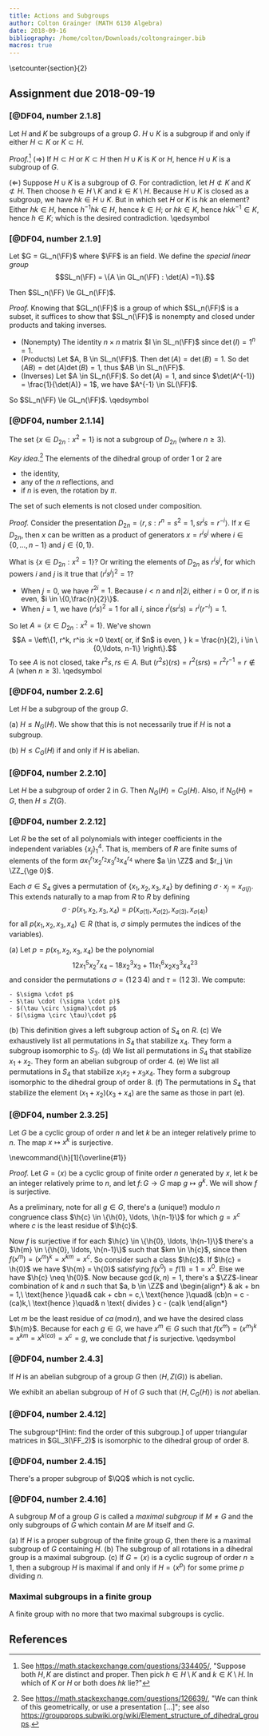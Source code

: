 ```yaml
---
title: Actions and Subgroups
author: Colton Grainger (MATH 6130 Algebra)
date: 2018-09-16
bibliography: /home/colton/Downloads/coltongrainger.bib
macros: true
---
```


\setcounter{section}{2}

## Assignment due 2018-09-19

### [@DF04, number 2.1.8]

Let $H$ and $K$ be subgroups of a group $G$. $H \cup K$ is a subgroup if and only if either $H \subset K$ or $K \subset H$. 

*Proof.*[^se] ($\Rightarrow$) If $H \subset H$ or $K\subset H$ then $H \cup K$ is $K$ or $H$, hence $H \cup K$ is a subgroup of $G$.

($\Leftarrow$) Suppose $H \cup K$ is a subgroup of $G$. For contradiction, let $H \not\subset K$ and $K \not\subset H$. Then choose $h \in H\setminus K$ and $k \in K\setminus H$. Because $H \cup K$ is closed as a subgroup, we have $hk \in H \cup K$. But in which set $H$ or $K$ is $hk$ an element? Either $hk \in H$, hence $h^{-1}hk \in H$, hence $k \in H$; or $hk \in K$, hence $hkk^{-1} \in K$, hence $h \in K$; which is the desired contradiction. \qedsymbol

[^se]: See <https://math.stackexchange.com/questions/334405/>, "Suppose both $H,K$ are distinct and proper. Then pick $h\in H\setminus K$ and $k\in K\setminus H$. In which of $K$ or $H$ or both does $hk$ lie?"

### [@DF04, number 2.1.9]

Let $G = GL_n(\FF)$ where $\FF$ is an field. We define the *special linear group* 
$$SL_n(\FF) = \{A \in GL_n(\FF) : \det(A) =1\}.$$

Then $SL_n(\FF) \le GL_n(\FF)$.

*Proof.* Knowing that $GL_n(\FF)$ is a group of which $SL_n(\FF)$ is a subset, it suffices to show that $SL_n(\FF)$ is nonempty and closed under products and taking inverses.

- (Nonempty) The identity $n\times n$ matrix $I \in SL_n(\FF)$ since $\det(I) = 1^n =1$.
- (Products) Let $A, B \in SL_n(\FF)$. Then $\det(A) = \det(B) = 1$. So $\det(AB) = \det(A)\det(B) = 1$, thus $AB \in SL_n(\FF)$.
- (Inverses) Let $A \in SL_n(\FF)$. So $\det(A) = 1$, and since $\det(A^{-1}) = \frac{1}{\det(A)} = 1$, we have $A^{-1} \in SL(\FF)$.

So $SL_n(\FF) \le GL_n(\FF)$. \qedsymbol

### [@DF04, number 2.1.14]

The set $\{ x \in D_{2n} : x^2 = 1\}$ is not a subgroup of $D_{2n}$ (where $n\ge 3$).

*Key idea*.[^d2n] The elements of the dihedral group of order $1$ or $2$ are

- the identity,
- any of the $n$ reflections, and 
- if $n$ is even, the rotation by $\pi$.

The set of such elements is not closed under composition.

*Proof.* Consider the presentation $D_{2n} = \langle r, s : r^n  = s^2 = 1, sr^is = r^{-i}\rangle$. If $x \in D_{2n}$, then $x$ can be written as a product of generators $x = r^{i}s^{j}$ where $i \in \{0, \ldots, n-1\}$ and $j \in \{0,1\}$. 

What is $\{ x \in D_{2n} : x^2 = 1\}$? Or writing the elements of $D_{2n}$ as $r^is^j$, for which powers $i$ and $j$ is it true that $(r^i s^j)^2 =1$?

- When $j =0$, we have $r^{2i} = 1$. Because $i < n$ and $n | 2i$, either $i = 0$ or, if $n$ is even, $i \in \{0,\frac{n}{2}\}$.
- When $j =1$, we have $(r^is)^2 = 1$ for all $i$, since $r^i(sr^is) = r^i(r^{-i}) = 1$.

So let $A = \{ x \in D_{2n} : x^2 = 1\}$. We've shown $$A = \left\{1, r^k, r^is :k =0 \text{ or, if $n$ is even, } k = \frac{n}{2},  i \in \{0,\ldots, n-1\} \right\}.$$ To see $A$ is not closed, take $r^2s, rs \in A$. But $(r^2s)(rs) = r^2(srs) = r^2r^{-1} = r \notin A$ (when $n \ge 3$). \qedsymbol

[^d2n]: See <https://math.stackexchange.com/questions/126639/>, "We can think of this geometrically, or use a presentation [...]"; see also <https://groupprops.subwiki.org/wiki/Element_structure_of_dihedral_groups>.

### [@DF04, number 2.2.6]

Let $H$ be a subgroup of the group $G$. 

(a) $H \le N_G(H)$. We show that this is not necessarily true if $H$ is not a subgroup.

(b) $H \le C_G(H)$ if and only if $H$ is abelian.

### [@DF04, number 2.2.10]

Let $H$ be a subgroup of order $2$ in $G$. Then $N_G(H) = C_G(H)$. Also, if $N_G(H) = G$, then $H \le Z(G)$.

### [@DF04, number 2.2.12]

Let $R$ be the set of all polynomials with integer coefficients in the independent variables $\{x_j\}_1^4$. That is, members of $R$ are finite sums of elements of the form $ax_1^{r_1}x_2^{r_2}x_3^{r_3}x_4^{r_4}$ where $a \in \ZZ$ and $r_j \in \ZZ_{\ge 0}$.

Each $\sigma \in S_4$ gives a permutation of $\{x_1, x_2, x_3, x_4\}$ by defining $\sigma \cdot x_j = x_{\sigma(j)}$. This extends naturally to a map from $R$ to $R$ by defining $$\sigma\cdot p(x_1,x_2,x_3,x_4) = p(x_{\sigma(1)},x_{\sigma(2)},x_{\sigma(3)},x_{\sigma(4)})$$ for all $p(x_1,x_2,x_3,x_4) \in R$ (that is, $\sigma$ simply permutes the indices of the variables). 

(a) Let $p = p(x_1,x_2,x_3,x_4)$ be the polynomial 
$$12x_1^5x_2^7x_4 - 18x_2^3x_3 + 11x_1^6x_2x_3^3x_4^{23}$$
and consider the permutations $\sigma = (1 \, 2 \, 3\, 4)$ and $\tau = (1\, 2\, 3)$. We compute:

    - $\sigma \cdot p$
    - $\tau \cdot (\sigma \cdot p)$
    - $(\tau \circ \sigma)\cdot p$
    - $(\sigma \circ \tau)\cdot p$

(b) This definition gives a left subgroup action of $S_4$ on $R$.
(c) We exhaustively list all permutations in $S_4$ that stabilize $x_4$. They form a subgroup isomorphic to $S_3$.
(d) We list all permutations in $S_4$ that stabilize $x_1 + x_2$. They form an abelian subgroup of order $4$.
(e) We list all permutations in $S_4$ that stabilize $x_1x_2 + x_3x_4$. They  form a subgroup isomorphic to the dihedral group of order $8$.
(f) The permutations in $S_4$ that stabilize the element $(x_1 + x_2)(x_3 + x_4)$ are the same as those in part (e).

### [@DF04, number 2.3.25]

Let $G$ be a cyclic group of order $n$ and let $k$ be an integer relatively prime to $n$. The map $x \mapsto x^k$ is surjective.

\newcommand{\h}[1]{\overline{#1}}

*Proof.* Let $G = \langle x \rangle$ be a cyclic group of finite order $n$ generated by $x$, let $k$ be an integer relatively prime to $n$, and let $f \colon G \to G$ map $g \mapsto g^k$. We will show $f$ is surjective. 

As a preliminary, note for all $g \in G$, there's a (unique!) modulo $n$ congruence class $\h{c} \in \{\h{0}, \ldots, \h{n-1}\}$ for which $g = x^c$ where $c$ is the least residue of $\h{c}$.

Now $f$ is surjective if for each $\h{c} \in \{\h{0}, \ldots, \h{n-1}\}$ there's a $\h{m} \in \{\h{0}, \ldots, \h{n-1}\}$ such that $km \in \h{c}$, since then $f(x^m) = (x^m)^k = x^{km} = x^{c}$. So consider such a class $\h{c}$. If $\h{c} = \h{0}$ we have $\h{m} = \h{0}$ satisfying $f(x^0) = f(1) = 1 = x^0$. Else we have $\h{c} \neq \h{0}$. Now because $\gcd(k,n) = 1$, there's a $\ZZ$-linear combination of $k$ and $n$ such that $a, b \in \ZZ$ and 
\begin{align*}
& ak + bn = 1,\\
\text{hence }\quad& cak + cbn = c,\\
\text{hence }\quad& (cb)n = c - (ca)k,\\
\text{hence }\quad& n \text{ divides } c - (ca)k
\end{align*}

Let $m$ be the least residue of $ca\,(\mathrm{mod}\, n)$, and we have the desired class $\h{m}$. Because for each $g \in G$, we have $x^m \in G$ such that $f(x^m) = (x^m)^k = x^{km} = x^{k(ca)} = x^c = g$, we conclude that $f$ is surjective. \qedsymbol

### [@DF04, number 2.4.3]

If $H$ is an abelian subgroup of a group $G$ then $\langle H, Z(G)\rangle$ is abelian.

We exhibit an abelian subgroup of $H$ of $G$ such that $\langle H, C_G(H)\rangle$ is *not* abelian.

### [@DF04, number 2.4.12]

The subgroup^[Hint: find the order of this subgroup.] of upper triangular matrices in $GL_3(\FF_2)$ is isomorphic to the dihedral group of order $8$.

### [@DF04, number 2.4.15]

There's a proper subgroup of $\QQ$ which is not cyclic.

### [@DF04, number 2.4.16]

A subgroup $M$ of a group $G$ is called a *maximal subgroup* if $M \neq G$ and the only subgroups of $G$ which contain $M$ are $M$ itself and $G$.

(a) If $H$ is a proper subgroup of the finite group $G$, then there is a maximal subgroup of $G$ containing $H$.
(b) The subgroup of all rotations in a dihedral group is a maximal subgroup.
(c) If $G = \langle x\rangle$ is a cyclic sugroup of order $n \ge 1$, then a subgroup $H$ is maximal if and only if $H = \langle x^p \rangle$ for some prime $p$ dividing $n$.

### Maximal subgroups in a finite group

A finite group with no more that two maximal subgroups is cyclic.

## References
